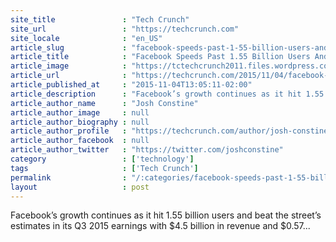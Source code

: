 ```yaml
---
site_title               : "Tech Crunch"
site_url                 : "https://techcrunch.com"
site_locale              : "en_US"
article_slug             : "facebook-speeds-past-1-55-billion-users-and-q3-estimates-with-s4-5b-revenue"
article_title            : "Facebook Speeds Past 1.55 Billion Users And Q3 Estimates With $4.5B Revenue"
article_image            : "https://tctechcrunch2011.files.wordpress.com/2015/11/facebook-update.jpg?w=764&h=400&crop=1"
article_url              : "https://techcrunch.com/2015/11/04/facebook-earnings-q3-2015/"
article_published_at     : "2015-11-04T13:05:11-02:00"
article_description      : "Facebook’s growth continues as it hit 1.55 billion users and beat the street’s estimates in its Q3 2015 earnings with $4.5 billion in revenue and $0.57..."
article_author_name      : "Josh Constine"
article_author_image     : null
article_author_biography : null
article_author_profile   : "https://techcrunch.com/author/josh-constine/"
article_author_facebook  : null
article_author_twitter   : "https://twitter.com/joshconstine"
category                 : ['technology']
tags                     : ['Tech Crunch']
permalink                : "/:categories/facebook-speeds-past-1-55-billion-users-and-q3-estimates-with-s4-5b-revenue/"
layout                   : post
---
```


Facebook’s growth continues as it hit 1.55 billion users and beat the street’s estimates in its Q3 2015 earnings with $4.5 billion in revenue and $0.57...
